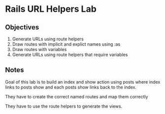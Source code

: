 # Rails URL Helpers Lab 

## Objectives

1. Generate URLs using route helpers
2. Draw routes with implicit and explict names using :as
3. Draw routes with variables
4. Generate URLs using route helpers that require variables

## Notes

Goal of this lab is to build an index and show action using posts where index links to posts show and each posts show links back to the index.

They have to create the correct named routes and map them correctly

They have to use the route helpers to generate the views.
